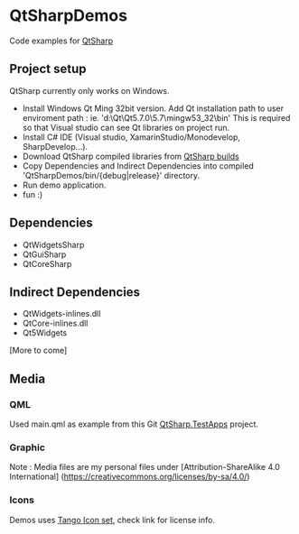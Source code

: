 # QtSharpDemos
Code examples for [QtSharp](https://github.com/ddobrev/QtSharp)

## Project setup

QtSharp currently only works on Windows.
* Install Windows Qt Ming 32bit version. Add Qt installation path to user enviroment path : ie. 'd:\Qt\Qt5.7.0\5.7\mingw53_32\bin'
This is required so that Visual studio can see Qt libraries on project run.
* Install C# IDE (Visual studio, XamarinStudio/Monodevelop, SharpDevelop...).
* Download QtSharp compiled libraries from [QtSharp builds](https://github.com/ddobrev/QtSharp/releases)
* Copy Dependencies and Indirect Dependencies into compiled 'QtSharpDemos/bin/{debug|release}' directory.
* Run demo application.
* fun :)

## Dependencies

* QtWidgetsSharp
* QtGuiSharp
* QtCoreSharp

## Indirect Dependencies

* QtWidgets-inlines.dll
* QtCore-inlines.dll
* Qt5Widgets

[More to come]

## Media

### QML

Used main.qml as example from this Git [QtSharp.TestApps](https://github.com/grbd/QtSharp.TestApps/blob/master/TestApps/QtQuick/BasicLayouts1_CS/main.qml) project.

### Graphic

Note : Media files are my personal files under [Attribution-ShareAlike 4.0 International] (https://creativecommons.org/licenses/by-sa/4.0/)

### Icons
Demos uses [Tango Icon set](https://en.wikipedia.org/wiki/Tango_Desktop_Project), check link for license info.
